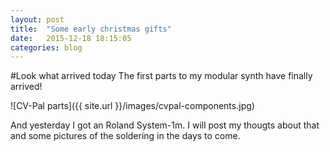 ```yaml
---
layout: post
title:  "Some early christmas gifts"
date:   2015-12-18 18:15:05
categories: blog
---
```

#Look what arrived today
The first parts to my modular synth have finally arrived!

![CV-Pal parts]({{ site.url }}/images/cvpal-components.jpg)

And yesterday I got an Roland System-1m.
I will post my thougts about that and some pictures of the soldering in the
days to come. 

